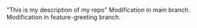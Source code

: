 "This is my description of my repo"
Modification in main branch.
Modification in feature-greeting branch.
